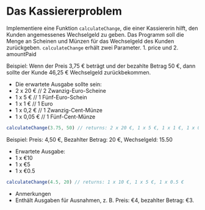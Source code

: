 # Das Kassiererproblem 

Implementiere eine Funktion `calculateChange`, die einer Kassiererin hilft, den Kunden angemessenes Wechselgeld zu geben. Das Programm soll die Menge an Scheinen und Münzen für das Wechselgeld des Kunden zurückgeben. `calculateChange` erhält zwei Parameter. 1. price und 2. amountPaid



Beispiel: Wenn der Preis 3,75 € beträgt und der bezahlte Betrag 50 €, dann sollte der Kunde 46,25 € Wechselgeld zurückbekommen. 
* Die erwartete Ausgabe sollte sein: 
* 2 x 20 € // 2 Zwanzig-Euro-Scheine
* 1 x 5 € // 1 Fünf-Euro-Schein
* 1 x 1 € // 1 Euro
* 1 x 0,2 € // 1 Zwanzig-Cent-Münze
* 1 x 0,05 € // 1 Fünf-Cent-Münze

```js
calculateChange(3.75, 50) // returns: 2 x 20 €, 1 x 5 €, 1 x 1 €, 1 x 0,2 €, 1 x 0,05 €
```

Beispiel: Preis: 4,50 €, Bezahlter Betrag: 20 €, Wechselgeld: 15.50
* Erwartete Ausgabe: 
* 1 x €10
* 1 x €5
* 1 x €0.5

```js
calculateChange(4.5, 20) // returns: 1 x 10 €, 1 x 5 €, 1 x 0.5 €
```

* Anmerkungen
* Enthält Ausgaben für Ausnahmen, z. B. Preis: €4, bezahlter Betrag: €3. 
